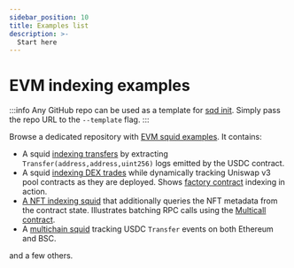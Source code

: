 ```yaml
---
sidebar_position: 10
title: Examples list
description: >-
  Start here
---
```


# EVM indexing examples

:::info
Any GitHub repo can be used as a template for [sqd init](/arrowsquid-docs-v0/squid-cli/init). Simply pass the repo URL to the `--template` flag.
:::

Browse a dedicated repository with [EVM squid examples](https://github.com/subsquid-labs/squid-evm-examples). It contains:

- A squid [indexing transfers](../evm-logs-example) by extracting `Transfer(address,address,uint256)` logs emitted by the USDC contract.
- A squid [indexing DEX trades](../factory-example) while dynamically tracking Uniswap v3 pool contracts as they are deployed. Shows [factory contract](/arrowsquid-docs-v0/evm-indexing/factory-contracts) indexing in action.
- [A NFT indexing squid](../multicall-example) that additionally queries the NFT metadata from the contract state. Illustrates batching RPC calls using the [Multicall contract](/arrowsquid-docs-v0/evm-indexing/squid-evm-typegen/#batching-contract-state-calls-using-the-multicall-contract).
- A [multichain squid](../multichain-example) tracking USDC `Transfer` events on both Ethereum and BSC.

and a few others.

[//]: # (!!!! Benchmark squids were cut out. Add them back in if and when they are migrated)
